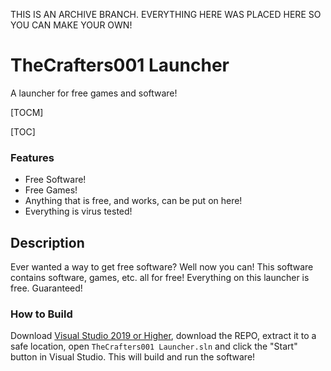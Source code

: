 
THIS IS AN ARCHIVE BRANCH. EVERYTHING HERE WAS PLACED HERE SO YOU CAN MAKE YOUR OWN!


# TheCrafters001 Launcher
A launcher for free games and software!

[TOCM]

[TOC]

### Features
- Free Software!
- Free Games!
- Anything that is free, and works, can be put on here!
- Everything is virus tested!

## Description
Ever wanted a way to get free software? Well now you can! This software contains software, games, etc. all for free! Everything on this launcher is free. Guaranteed!
### How to Build
Download [Visual Studio 2019 or Higher](http://visualstudio.com "Visual Studio 2019 or Higher"), download the REPO, extract it to a safe location, open `TheCrafters001 Launcher.sln` and click the "Start" button in Visual Studio. This will build and run the software!
